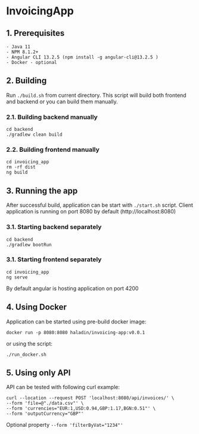 # InvoicingApp

## 1. Prerequisites

    - Java 11
    - NPM 8.1.2+
    - Angular CLI 13.2.5 (npm install -g angular-cli@13.2.5 )
    - Docker - optional

## 2. Building

Run `./build.sh` from current directory. This script will build both frontend and backend or you can build them manually.

### 2.1. Building backend manually 

```
cd backend
./gradlew clean build
```

### 2.2. Building frontend manually

```
cd invoicing_app
rm -rf dist
ng build
```

## 3. Running the app

After successful build, application can be start with `./start.sh` script. Client application is running on port 8080 by default (http://localhost:8080)

### 3.1. Starting backend separately  

```
cd backend
./gradlew bootRun
```

### 3.1. Starting frontend separately  

```
cd invoicing_app
ng serve
```

By default angular is hosting application on port 4200

## 4. Using Docker

Application can be started using pre-build docker image:
```
docker run -p 8080:8080 haladin/invoicing-app:v0.0.1
```
or using the script:
```
./run_docker.sh
```

## 5. Using only API 

API can be tested with following curl example:
```
curl --location --request POST 'localhost:8080/api/invoices/' \
--form 'file=@"./data.csv"' \
--form 'currencies="EUR:1,USD:0.94,GBP:1.17,BGN:0.51"' \
--form 'outputCurrency="GBP"'
```

Optional property `--form 'filterByVat="1234"'`
